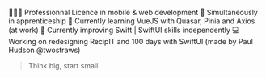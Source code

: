 👩🏼‍🎓 Professionnal Licence in mobile & web development
🏫 Simultaneously in apprenticeship
🌱 Currently learning VueJS with Quasar, Pinia and Axios (at work)
🌱 Currently improving Swift | SwiftUI skills independently
💻 Working on redesigning RecipIT and 100 days with SwiftUI (made by Paul Hudson @twostraws)

> Think big, start small. 
